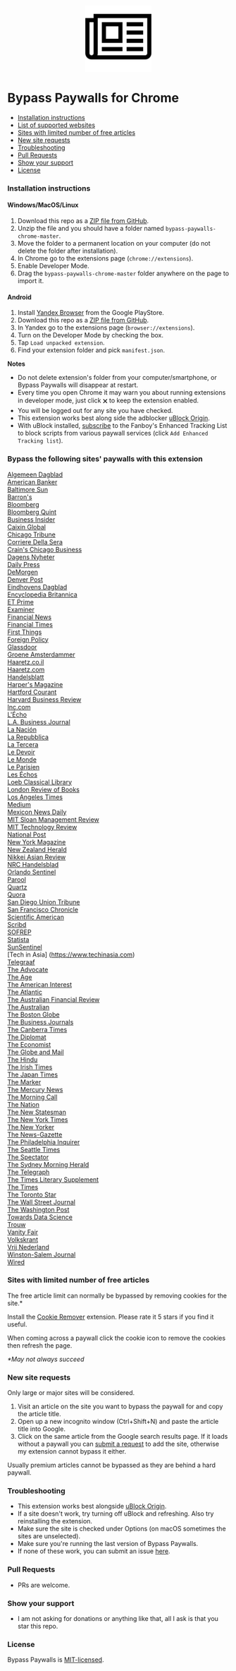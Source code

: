 <p align="center">
    <a href="https://github.com/iamadamdev/bypass-paywalls-chrome/blob/master/README.md">
        <img width="150" src="bypass.png"></a>
</p>

# Bypass Paywalls for Chrome

* [Installation instructions](#installation-instructions)
* [List of supported websites](#bypass-the-following-sites-paywalls-with-this-extension)
* [Sites with limited number of free articles](#sites-with-limited-number-of-free-articles)
* [New site requests](#new-site-requests)
* [Troubleshooting](#troubleshooting)
* [Pull Requests](#pull-requests)
* [Show your support](#show-your-support)
* [License](#license)

### Installation instructions
#### Windows/MacOS/Linux
1. Download this repo as a [ZIP file from GitHub](https://github.com/iamadamdev/bypass-paywalls-chrome/archive/master.zip).
2. Unzip the file and you should have a folder named `bypass-paywalls-chrome-master`.
3. Move the folder to a permanent location on your computer (do not delete the folder after installation).
4. In Chrome go to the extensions page (`chrome://extensions`).
5. Enable Developer Mode.
6. Drag the `bypass-paywalls-chrome-master` folder anywhere on the page to import it.

#### Android

1. Install [Yandex Browser](https://play.google.com/store/apps/details?id=com.yandex.browser&hl=en) from the Google PlayStore.
2. Download this repo as a [ZIP file from GitHub](https://github.com/iamadamdev/bypass-paywalls-chrome/archive/master.zip).
3. In Yandex go to the extensions page (`browser://extensions`).
4. Turn on the Developer Mode by checking the box.
5. Tap `Load unpacked extension`.
6. Find your extension folder and pick `manifest.json`.

**Notes**
* Do not delete extension's folder from your computer/smartphone, or Bypass Paywalls will disappear at restart.
* Every time you open Chrome it may warn you about running extensions in developer mode, just click 🗙 to keep the extension enabled.
* You will be logged out for any site you have checked.
* This extension works best along side the adblocker [uBlock Origin](https://chrome.google.com/webstore/detail/ublock-origin/cjpalhdlnbpafiamejdnhcphjbkeiagm?hl=en).
* With uBlock installed, [subscribe](https://www.fanboy.co.nz/filters.html) to the Fanboy's Enhanced Tracking List to block scripts from various paywall services (click `Add Enhanced Tracking list`).

### Bypass the following sites' paywalls with this extension

[Algemeen Dagblad](https://www.ad.nl)\
[American Banker](https://www.americanbanker.com)\
[Baltimore Sun](https://www.baltimoresun.com)\
[Barron's](https://www.barrons.com)\
[Bloomberg](https://www.bloomberg.com)\
[Bloomberg Quint](https://www.bloombergquint.com)\
[Business Insider](https://www.businessinsider.com)\
[Caixin Global](https://www.caixinglobal.com)\
[Chicago Tribune](https://www.chicagotribune.com)\
[Corriere Della Sera](https://www.corriere.it)\
[Crain's Chicago Business](https://www.chicagobusiness.com)\
[Dagens Nyheter](https://www.dn.se)\
[Daily Press](https://www.dailypress.com)\
[DeMorgen](https://www.demorgen.be)\
[Denver Post](https://www.denverpost.com)\
[Eindhovens Dagblad](https://www.ed.nl)\
[Encyclopedia Britannica](https://www.britannica.com)\
[ET Prime](https://prime.economictimes.indiatimes.com/)\
[Examiner](https://www.examiner.com.au)\
[Financial News](https://www.fnlondon.com)\
[Financial Times](https://www.ft.com)\
[First Things](https://www.firstthings.com)\
[Foreign Policy](https://www.foreignpolicy.com)\
[Glassdoor](https://www.glassdoor.com)\
[Groene Amsterdammer](https://www.groene.nl)\
[Haaretz.co.il](https://www.haaretz.co.il)\
[Haaretz.com](https://www.haaretz.com)\
[Handelsblatt](https://www.handelsblatt.com)\
[Harper's Magazine](https://harpers.org)\
[Hartford Courant](https://www.courant.com)\
[Harvard Business Review](https://www.hbr.org)\
[Inc.com](https://www.inc.com)\
[L'Écho](https://www.lecho.be)\
[L.A. Business Journal](https://labusinessjournal.com)\
[La Nación](https://www.lanacion.com.ar)\
[La Repubblica](https://www.repubblica.it)\
[La Tercera](https://www.latercera.com)\
[Le Devoir](https://www.ledevoir.com)\
[Le Monde](https://www.lemonde.fr)\
[Le Parisien](http://www.leparisien.fr)\
[Les Échos](https://www.lesechos.fr)\
[Loeb Classical Library](https://www.loebclassics.com)\
[London Review of Books](https://www.lrb.co.uk)\
[Los Angeles Times](https://www.latimes.com)\
[Medium](https://www.medium.com)\
[Mexicon News Daily](https://mexiconewsdaily.com)\
[MIT Sloan Management Review](https://sloanreview.mit.edu)\
[MIT Technology Review](https://www.technologyreview.com)\
[National Post](https://www.nationalpost.com)\
[New York Magazine](https://www.nymag.com)\
[New Zealand Herald](https://www.nzherald.co.nz)\
[Nikkei Asian Review](https://asia.nikkei.com)\
[NRC Handelsblad](https://www.nrc.nl)\
[Orlando Sentinel](https://www.orlandosentinel.com)\
[Parool](https://www.parool.nl)\
[Quartz](https://qz.com)\
[Quora](https://www.quora.com)\
[San Diego Union Tribune](https://www.sandiegouniontribune.com)\
[San Francisco Chronicle](https://www.sfchronicle.com)\
[Scientific American](https://www.scientificamerican.com)\
[Scribd](http://scribd.com)\
[SOFREP](https://sofrep.com)\
[Statista](https://www.statista.com)\
[SunSentinel](https://www.sun-sentinel.com)\
[Tech in Asia] (https://www.techinasia.com)\
[Telegraaf](https://www.telegraaf.nl)\
[The Advocate](https://www.theadvocate.com.au)\
[The Age](https://www.theage.com.au)\
[The American Interest](https://www.the-american-interest.com)\
[The Atlantic](https://www.theatlantic.com)\
[The Australian Financial Review](https://www.afr.com)\
[The Australian](https://www.theaustralian.com.au)\
[The Boston Globe](https://www.bostonglobe.com)\
[The Business Journals](https://www.bizjournals.com)\
[The Canberra Times](https://www.canberratimes.com.au)\
[The Diplomat](https://www.thediplomat.com)\
[The Economist](https://www.economist.com)\
[The Globe and Mail](https://www.theglobeandmail.com)\
[The Hindu](https://www.thehindu.com)\
[The Irish Times](https://www.irishtimes.com)\
[The Japan Times](https://www.japantimes.co.jp)\
[The Marker](https://www.themarker.com)\
[The Mercury News](https://www.mercurynews.com)\
[The Morning Call](https://www.mcall.com)\
[The Nation](https://www.thenation.com)\
[The New Statesman](https://www.newstatesman.com)\
[The New York Times](https://www.nytimes.com)\
[The New Yorker](https://www.newyorker.com)\
[The News-Gazette](https://www.news-gazette.com)\
[The Philadelphia Inquirer](https://www.inquirer.com)\
[The Seattle Times](https://www.seattletimes.com)\
[The Spectator](https://www.spectator.co.uk)\
[The Sydney Morning Herald](https://www.smh.com.au)\
[The Telegraph](https://www.telegraph.co.uk)\
[The Times Literary Supplement](https://www.the-tls.co.uk)\
[The Times](https://www.thetimes.co.uk)\
[The Toronto Star](https://www.thestar.com)\
[The Wall Street Journal](https://www.wsj.com)\
[The Washington Post](https://www.washingtonpost.com)\
[Towards Data Science](https://www.towardsdatascience.com)\
[Trouw](https://www.trouw.nl)\
[Vanity Fair](https://www.vanityfair.com)\
[Volkskrant](https://www.volkskrant.nl)\
[Vrij Nederland](https://www.vn.nl)\
[Winston-Salem Journal](https://journalnow.com)\
[Wired](https://www.wired.com)

### Sites with limited number of free articles
The free article limit can normally be bypassed by removing cookies for the site.*

Install the [Cookie Remover](https://chrome.google.com/webstore/detail/cookie-remover/kcgpggonjhmeaejebeoeomdlohicfhce) extension. Please rate it 5 stars if you find it useful.

When coming across a paywall click the cookie icon to remove the cookies then refresh the page.

_*May not always succeed_

### New site requests
Only large or major sites will be considered.
1. Visit an article on the site you want to bypass the paywall for and copy the article title.
2. Open up a new incognito window (Ctrl+Shift+N) and paste the article title into Google.
3. Click on the same article from the Google search results page. If it loads without a paywall you can [submit a request](https://github.com/iamadamdev/bypass-paywalls-chrome/issues/new) to add the site, otherwise my extension cannot bypass it either.

Usually premium articles cannot be bypassed as they are behind a hard paywall.

### Troubleshooting
* This extension works best alongside [uBlock Origin](https://chrome.google.com/webstore/detail/ublock-origin/cjpalhdlnbpafiamejdnhcphjbkeiagm).
* If a site doesn't work, try turning off uBlock and refreshing. Also try reinstalling the extension.
* Make sure the site is checked under Options (on macOS sometimes the sites are unselected).
* Make sure you're running the last version of Bypass Paywalls. 
* If none of these work, you can submit an issue [here](https://github.com/iamadamdev/bypass-paywalls-chrome/issues).

### Pull Requests
* PRs are welcome.

### Show your support
* I am not asking for donations or anything like that, all I ask is that you star this repo.

### License
Bypass Paywalls is [MIT-licensed](https://github.com/iamadamdev/bypass-paywalls-chrome/blob/master/LICENSE).
